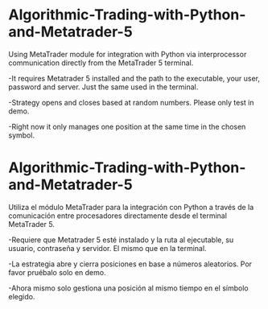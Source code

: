 # Algorithmic-Trading-with-Python-and-Metatrader-5
Using MetaTrader module for integration with Python via interprocessor communication directly from the MetaTrader 5 terminal.

-It requires Metatrader 5 installed and the path to the executable, your user, password and server. Just the same used in the terminal.

-Strategy opens and closes based at random numbers. Please only test in demo.

-Right now it only manages one position at the same time in the chosen symbol.

# Algorithmic-Trading-with-Python-and-Metatrader-5
Utiliza el módulo MetaTrader para la integración con Python a través de la comunicación entre procesadores directamente desde el terminal MetaTrader 5.

-Requiere que Metatrader 5 esté instalado y la ruta al ejecutable, su usuario, contraseña y servidor. El mismo que en la terminal.

-La estrategia abre y cierra posiciones en base a números aleatorios. Por favor pruébalo solo en demo.

-Ahora mismo solo gestiona una posición al mismo tiempo en el símbolo elegido.
